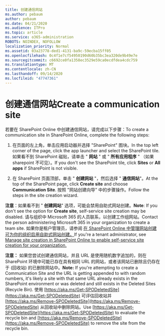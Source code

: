 ```yaml
---
title: 创建通信网站
ms.author: pebaum
author: pebaum
ms.date: 04/21/2020
ms.audience: ITPro
ms.topic: article
ms.service: o365-administration
ROBOTS: NOINDEX, NOFOLLOW
localization_priority: Normal
ms.assetid: 03a23778-ded1-4131-ba9c-59ecba15ff05
ms.openlocfilehash: 0c4f1e7cf54950190d60b35bc3ea320de9b49e7e
ms.sourcegitcommit: c6692ce0fa1358ec3529e59ca0ecdfdea4cdc759
ms.translationtype: MT
ms.contentlocale: zh-CN
ms.lasthandoff: 09/14/2020
ms.locfileid: "47747361"
---
```

# <a name="create-a-communication-site"></a><span data-ttu-id="99ebc-102">创建通信网站</span><span class="sxs-lookup"><span data-stu-id="99ebc-102">Create a communication site</span></span>

<span data-ttu-id="99ebc-103">若要在 SharePoint Online 中创建通信网站，请完成以下步骤：</span><span class="sxs-lookup"><span data-stu-id="99ebc-103">To create a communication site in SharePoint Online, complete the following steps:</span></span> 
  
1. <span data-ttu-id="99ebc-104">在页面的左上角，单击应用启动器并选择 "SharePoint" 图块。</span><span class="sxs-lookup"><span data-stu-id="99ebc-104">In the top left corner of the page, click the app launcher and select the SharePoint tile.</span></span> <span data-ttu-id="99ebc-105">如果看不到 SharePoint 磁贴，请单击 " **网站** " 或 " **所有应用程序** " （如果 sharepoint 不可见）。</span><span class="sxs-lookup"><span data-stu-id="99ebc-105">If you don't see the SharePoint tile, click **Sites** or **All apps** if SharePoint is not visible.</span></span> 
    
2. <span data-ttu-id="99ebc-106">在 SharePoint 页面顶部，单击 " **创建网站** "，然后选择 " **通信网站**"。</span><span class="sxs-lookup"><span data-stu-id="99ebc-106">At the top of the SharePoint page, click **Create site** and choose **Communication Site**.</span></span> <span data-ttu-id="99ebc-107">按照 "网站创建向导" 中的步骤操作。</span><span class="sxs-lookup"><span data-stu-id="99ebc-107">Follow the steps in the site creation wizard.</span></span> 
    
 <span data-ttu-id="99ebc-108">**注意**：如果看不到 " **创建网站**" 选项，可能会禁用自助式网站创建。</span><span class="sxs-lookup"><span data-stu-id="99ebc-108">**Note**: If you don't see the option for **Create site**, self-service site creation may be disabled.</span></span> <span data-ttu-id="99ebc-109">请与组织中 Microsoft 365 的人员联系，以创建工作组网站。</span><span class="sxs-lookup"><span data-stu-id="99ebc-109">Contact the person administering Microsoft 365 in your organization to create a team site.</span></span> <span data-ttu-id="99ebc-110">如果你是租户管理员，请参阅 [在 SharePoint Online 中管理网站创建可为你的组织启用自助式网站创建。](https://go.microsoft.com/fwlink/?linkid=2018780)</span><span class="sxs-lookup"><span data-stu-id="99ebc-110">If you're a tenant administrator, see [Manage site creation in SharePoint Online to enable self-service site creation for your organization.](https://go.microsoft.com/fwlink/?linkid=2018780)</span></span>
  
 <span data-ttu-id="99ebc-111">**注意：** 如果您尝试创建通信网站，并且 URL 是使用随机数字追加的，则在 SharePoint 环境中可能已存在具有相同 URL 的网站，或者该网站已删除且仍存在于 (回收站) 的已删除网站中。</span><span class="sxs-lookup"><span data-stu-id="99ebc-111">**Note:** If you're attempting to create a Communication Site and the URL is getting appended to with random numbers, it's likely a site with that same URL already exists in the SharePoint environment or was deleted and still exists in the Deleted Sites (Recycle Bin).</span></span> <span data-ttu-id="99ebc-112">使用 [https://aka.ms/Get-SPODeletedSite](https://aka.ms/Get-SPODeletedSite) 可评估回收站并 [https://aka.ms/Remove-SPODeletedSite](https://aka.ms/Remove-SPODeletedSite) 从回收站中删除网站。</span><span class="sxs-lookup"><span data-stu-id="99ebc-112">Use [https://aka.ms/Get-SPODeletedSite](https://aka.ms/Get-SPODeletedSite) to evaluate the recycle bin and [https://aka.ms/Remove-SPODeletedSite](https://aka.ms/Remove-SPODeletedSite) to remove the site from the recycle bin.</span></span> 
  

